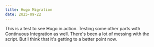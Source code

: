 ```yaml
---
title: Hugo Migration
date: 2025-09-22
---
```


This is a test to see Hugo in action. Testing some other parts with Continuous Integration as well. There's been a lot of messing with the script. But I think that it's getting to a better point now.